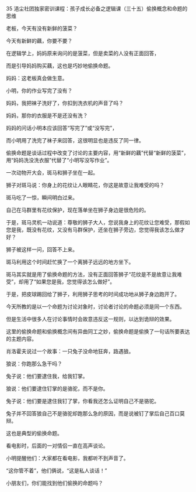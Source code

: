 35 浥尘社团独家密训课程：孩子成长必备之逻辑课（三十五）偷换概念和命题的思维



老板，今天有没有新鲜的菠菜？

今天有新鲜的藕，你要不要？



在逻辑学上，妈妈原来询问的是菠菜，但是卖菜的人没有正面回答，

而是引导妈妈购买藕，这也是巧妙地偷换命题。

妈妈：这老板真会做生意。



小明，你的作业写完了没有？

妈妈，我把袜子洗好了，你扣到洗衣机的声音了吗？

妈妈，那你的衣服是不是还没有洗？



妈妈的问话小明本应该回答“写完了”或“没写完”，

而小明用了洗完了袜子来回答，这很明显也是违反了同一律。



偷换命题是谈话过程中改变了讨论的主要内容，用“新鲜的藕”代替“新鲜的菠菜”，用“妈妈洗没洗衣服”代替了“小明写没写作业”。



一次动物开大会，斑马和狮子坐在一起。

狮子对斑马说：你身上的花纹让人眼睛花，你这是故意让我难受的吗？

斑马吃了一惊，瞬间明白过来。

自己在马群里有花纹保护，现在落单坐在狮子身边是很危险的。

于是，斑马灵机一动说道：尊敬的狮子大人，您说我身上的花纹让您难受，那假如您是我，既没有花纹，又没有马群保护，还坐在狮子旁边，您觉得我该怎么做才好？

狮子被这样一问，回答不上来。

斑马利用这个时间赶忙换了一个离狮子远远的地方坐下。



斑马其实就是用了偷换命题的方法，没有正面回答狮子“花纹是不是故意让我难受”，却用了“如果您是我，您觉得该怎么做好”。

于是，把皮球踢回给了狮子，利用狮子思考的时间成功地从狮子身边跑开了。



今天所教的是以一个命题为讨论对象时，讨论者讨论的命题必须是同一个东西。

但是生活中很多人在讨论事情时会故意违反这一规则，以达到诡辩的效果。

这里的偷换命题和偷换概念间有异曲同工之妙，偷换命题是偷换了一句话所要表达的主题内容。



肖洛霍夫说过一个故事：一只兔子没命地狂奔，路遇狼。

狼说：你跑那么急干吗？

兔子说：他们要逮住我，给我钉掌。

狼说：他们要逮住钉掌的是骆驼，而不是你。

兔子说：他们要是逮住我钉了掌，你看我还怎么证明自己不是骆驼。



兔子并不回答狼自己不是骆驼却跑那么急的原因，而是说被钉了掌后自己百口莫辩。

这也是典型的偷换命题。





看电影时，后面的一对情侣一直在高声谈论。

小明提醒他们：大家都在看电影，我都听不到声音了。

“这你管不着”，他们俩说，“这是私人谈话！”



小朋友们，你们能找到他们偷换的命题吗？

